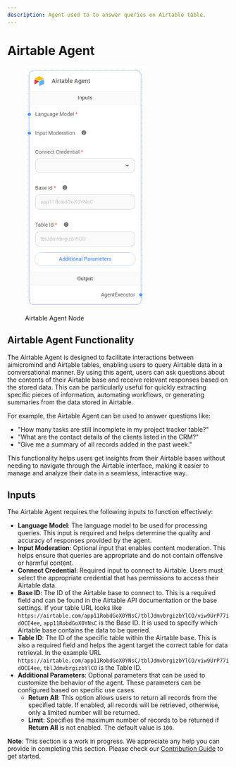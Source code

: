 ```yaml
---
description: Agent used to to answer queries on Airtable table.
---
```


# Airtable Agent

<figure><img src="../../../.gitbook/assets/image_airtable.png" alt="" width="271"><figcaption><p>Airtable Agent Node</p></figcaption></figure>

## Airtable Agent Functionality

The Airtable Agent is designed to facilitate interactions between aimicromind and Airtable tables, enabling users to query Airtable data in a conversational manner. By using this agent, users can ask questions about the contents of their Airtable base and receive relevant responses based on the stored data. This can be particularly useful for quickly extracting specific pieces of information, automating workflows, or generating summaries from the data stored in Airtable.

For example, the Airtable Agent can be used to answer questions like:

* "How many tasks are still incomplete in my project tracker table?"
* "What are the contact details of the clients listed in the CRM?"
* "Give me a summary of all records added in the past week."

This functionality helps users get insights from their Airtable bases without needing to navigate through the Airtable interface, making it easier to manage and analyze their data in a seamless, interactive way.

## Inputs

The Airtable Agent requires the following inputs to function effectively:

* **Language Model**: The language model to be used for processing queries. This input is required and helps determine the quality and accuracy of responses provided by the agent.
* **Input Moderation**: Optional input that enables content moderation. This helps ensure that queries are appropriate and do not contain offensive or harmful content.
* **Connect Credential**: Required input to connect to Airtable. Users must select the appropriate credential that has permissions to access their Airtable data.
* **Base ID**: The ID of the Airtable base to connect to. This is a required field and can be found in the Airtable API documentation or the base settings. If your table URL looks like `https://airtable.com/app11RobdGoX0YNsC/tblJdmvbrgizbYlCO/viw9UrP77idOCE4ee`, `app11RobdGoX0YNsC` is the Base ID. It is used to specify which Airtable base contains the data to be queried.
* **Table ID**: The ID of the specific table within the Airtable base. This is also a required field and helps the agent target the correct table for data retrieval. In the example URL `https://airtable.com/app11RobdGoX0YNsC/tblJdmvbrgizbYlCO/viw9UrP77idOCE4ee`, `tblJdmvbrgizbYlCO` is the Table ID.
* **Additional Parameters**: Optional parameters that can be used to customize the behavior of the agent. These parameters can be configured based on specific use cases.
  * **Return All**: This option allows users to return all records from the specified table. If enabled, all records will be retrieved, otherwise, only a limited number will be returned.
  * **Limit**: Specifies the maximum number of records to be returned if **Return All** is not enabled. The default value is `100`.

**Note**: This section is a work in progress. We appreciate any help you can provide in completing this section. Please check our [Contribution Guide](../../../contributing/) to get started.
